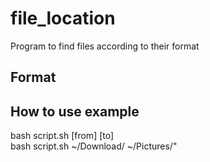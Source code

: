 # file_location
Program to find files according to their format

## Format

## How to use example
bash script.sh [from] [to] <br> 
bash script.sh ~/Download/ ~/Pictures/"